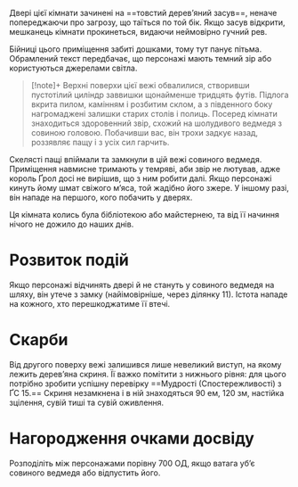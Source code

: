 Двері цієї кімнати зачинені на ==товстий дерев’яний засув==, неначе попереджаючи про загрозу, що таїться по той бік. Якщо засув відкрити, мешканець кімнати прокинеться, видаючи неймовірно гучний рев.

Бійниці цього приміщення забиті дошками, тому тут панує пітьма. Обрамлений текст передбачає, що персонажі мають темний зір або користуються джерелами світла.
>[!note]+
>Верхні поверхи цієї вежі обвалилися, створивши пустотілий циліндр заввишки щонайменше тридцять футів. Підлога вкрита пилом, камінням і розбитим склом, а з південного боку нагромаджені залишки старих столів і полиць. Посеред кімнати знаходиться здоровенний звір, схожий на шолудивого ведмедя з совиною головою. Побачивши вас, він трохи задкує назад, роззявляє пащу і з усіх сил гарчить.

Скелясті пащі впіймали та замкнули в цій вежі совиного ведмедя. Приміщення навмисне тримають у темряві, аби звір не лютував, адже король Ґрол досі не вирішив, що з ним робити далі. Якщо персонажі кинуть йому шмат свіжого м’яса, той жадібно його зжере. У іншому разі, він нападе на першого, кого побачить у дверях.

Ця кімната колись була бібліотекою або майстернею, та від її начиння нічого не дожило до наших днів.

# Розвиток подій
Якщо персонажі відчинять двері й не стануть у совиного ведмедя на шляху, він утече з замку (найімовірніше, через ділянку 11). Істота нападе на кожного, хто перешкоджатиме її втечі.

# Скарби
Від другого поверху вежі залишився лише невеликий виступ, на якому лежить дерев’яна скриня. Її важко помітити з нижнього рівня: для цього потрібно зробити успішну перевірку ==Мудрості (Спостережливості) з ҐС 15.== Скриня незамкнена і в ній знаходяться 90 ем, 120 зм, настійка зцілення, сувій тиші та сувій оживлення.


# Нагородження очками досвіду
Розподіліть між персонажами порівну 700 ОД, якщо ватага уб’є совиного ведмедя або відпустить його.